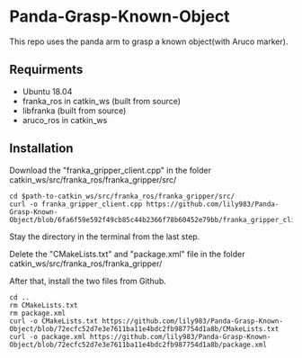 # Panda-Grasp-Known-Object
This repo uses the panda arm to grasp a known object(with Aruco marker). 

## Requirments
- Ubuntu 18.04
- franka_ros in catkin_ws (built from source)
- libfranka (built from source)
- aruco_ros in catkin_ws

## Installation
Download the "franka_gripper_client.cpp" in the folder catkin_ws/src/franka_ros/franka_gripper/src/
```
cd $path-to-catkin_ws/src/franka_ros/franka_gripper/src/
curl -o franka_gripper_client.cpp https://github.com/lily983/Panda-Grasp-Known-Object/blob/6fa6f59e592f49cb85c44b2366f78b60452e79bb/franka_gripper_client.cpp
```

Stay the directory in the terminal from the last step.

Delete the "CMakeLists.txt" and "package.xml" file in the folder catkin_ws/src/franka_ros/franka_gripper/

After that, install the two files from Github.
```
cd ..
rm CMakeLists.txt
rm package.xml
curl -o CMakeLists.txt https://github.com/lily983/Panda-Grasp-Known-Object/blob/72ecfc52d7e3e7611ba11e4bdc2fb987754d1a8b/CMakeLists.txt
curl -o package.xml https://github.com/lily983/Panda-Grasp-Known-Object/blob/72ecfc52d7e3e7611ba11e4bdc2fb987754d1a8b/package.xml

